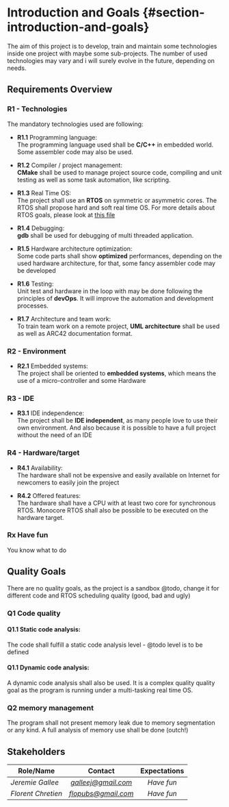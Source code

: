 # Introduction and Goals {#section-introduction-and-goals}

The aim of this project is to develop, train and maintain some technologies inside one project with maybe some sub-projects.
The number of used technologies may vary and i will surely evolve in the future, depending on needs.

## Requirements Overview

### R1 - Technologies
The mandatory technologies used are following:
 - **R1.1** Programming language:  
The programming language used shall be <strong>C/C++</strong> in embedded world. Some assembler code may also be used.

 - **R1.2** Compiler / project management:  
<strong>CMake</strong> shall be used to manage project source code, compiling and unit testing as well as some task automation, like scripting.

 - **R1.3** Real Time OS:  
The project shall use an <strong>RTOS</strong> on symmetric or asymmetric cores. The RTOS shall propose hard and soft real time OS. For more details about RTOS goals, please look at [this file](01_introduction_and_goals_RTOS.md)

 - **R1.4** Debugging:  
<strong>gdb</strong> shall be used for debugging of multi threaded application.

 - **R1.5** Hardware architecture optimization:  
Some code parts shall show <strong>optimized</strong> performances, depending on the used hardware architecture, for that, some fancy assembler code may be developed

 - **R1.6** Testing:  
Unit test and hardware in the loop with may be done following the principles of <strong>devOps</strong>. It will improve the automation and development processes.

 - **R1.7** Architecture and team work:  
To train team work on a remote project, <strong>UML architecture</strong> shall be used as well as ARC42 documentation format.

### R2 - Environment
 - **R2.1** Embedded systems:  
 The project shall be oriented to __embedded systems__, which means the use of a micro-controller and some Hardware

### R3 - IDE
 - **R3.1** IDE independence:  
The project shall be __IDE independent__, as many people love to use their own environment. And also because it is possible to have a full project without the need of an IDE

### R4 - Hardware/target
 - **R4.1** Availability:  
The hardware shall not be expensive and easily available on Internet for newcomers to easily join the project

 - **R4.2** Offered features:  
The hardware shall have a CPU with at least two core for synchronous RTOS. Monocore RTOS shall also be possible to be executed on the hardware target.

### Rx Have fun
You know what to do

## Quality Goals

There are no quality goals, as the project is a sandbox
@todo, change it for different code and RTOS scheduling quality (good, bad and ugly)  

### Q1 Code quality
#### Q1.1 Static code analysis:  
The code shall fulfill a static code analysis level - @todo level is to be defined  

#### Q1.1 Dynamic code analysis:  
A dynamic code analysis shall also be used. It is a complex quality quality goal as the program is running under a multi-tasking real time OS. 

### Q2 memory management
The program shall not present memory leak due to memory segmentation or any kind. A full analysis of memory use shall be done (outch!)

## Stakeholders


| Role/Name   | Contact                   | Expectations              |
|-------------|:-------------------------:|:-------------------------:|
| *Jeremie Gallee* | *galleej@gmail.com*  | *Have fun*        |
| *Florent Chretien* | *flopubs@gmail.com* | *Have fun*        |
